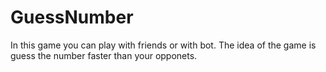 # GuessNumber
In this game you can play with friends or with bot.
The idea of the game is guess the number faster than your opponets.
